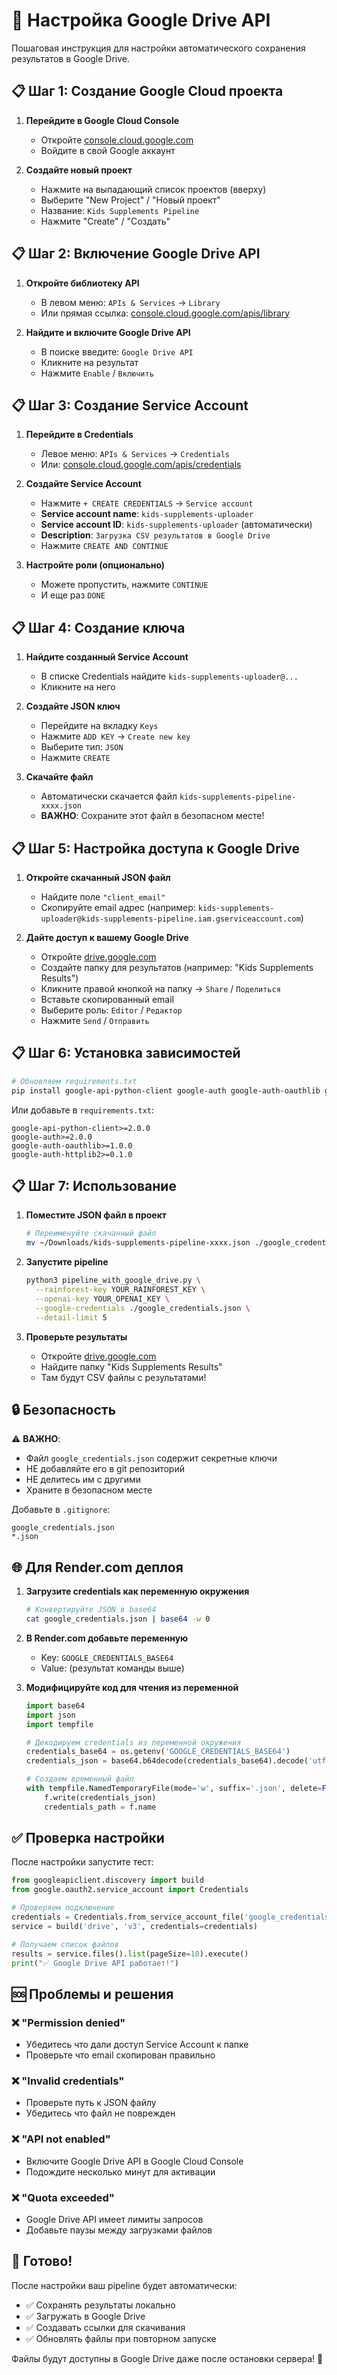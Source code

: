 # 🔧 Настройка Google Drive API

Пошаговая инструкция для настройки автоматического сохранения результатов в Google Drive.

## 📋 Шаг 1: Создание Google Cloud проекта

1. **Перейдите в Google Cloud Console**

   - Откройте [console.cloud.google.com](https://console.cloud.google.com)
   - Войдите в свой Google аккаунт

2. **Создайте новый проект**
   - Нажмите на выпадающий список проектов (вверху)
   - Выберите "New Project" / "Новый проект"
   - Название: `Kids Supplements Pipeline`
   - Нажмите "Create" / "Создать"

## 📋 Шаг 2: Включение Google Drive API

1. **Откройте библиотеку API**

   - В левом меню: `APIs & Services` → `Library`
   - Или прямая ссылка: [console.cloud.google.com/apis/library](https://console.cloud.google.com/apis/library)

2. **Найдите и включите Google Drive API**
   - В поиске введите: `Google Drive API`
   - Кликните на результат
   - Нажмите `Enable` / `Включить`

## 📋 Шаг 3: Создание Service Account

1. **Перейдите в Credentials**

   - Левое меню: `APIs & Services` → `Credentials`
   - Или: [console.cloud.google.com/apis/credentials](https://console.cloud.google.com/apis/credentials)

2. **Создайте Service Account**

   - Нажмите `+ CREATE CREDENTIALS` → `Service account`
   - **Service account name**: `kids-supplements-uploader`
   - **Service account ID**: `kids-supplements-uploader` (автоматически)
   - **Description**: `Загрузка CSV результатов в Google Drive`
   - Нажмите `CREATE AND CONTINUE`

3. **Настройте роли (опционально)**
   - Можете пропустить, нажмите `CONTINUE`
   - И еще раз `DONE`

## 📋 Шаг 4: Создание ключа

1. **Найдите созданный Service Account**

   - В списке Credentials найдите `kids-supplements-uploader@...`
   - Кликните на него

2. **Создайте JSON ключ**

   - Перейдите на вкладку `Keys`
   - Нажмите `ADD KEY` → `Create new key`
   - Выберите тип: `JSON`
   - Нажмите `CREATE`

3. **Скачайте файл**
   - Автоматически скачается файл `kids-supplements-pipeline-xxxx.json`
   - **ВАЖНО**: Сохраните этот файл в безопасном месте!

## 📋 Шаг 5: Настройка доступа к Google Drive

1. **Откройте скачанный JSON файл**

   - Найдите поле `"client_email"`
   - Скопируйте email адрес (например: `kids-supplements-uploader@kids-supplements-pipeline.iam.gserviceaccount.com`)

2. **Дайте доступ к вашему Google Drive**
   - Откройте [drive.google.com](https://drive.google.com)
   - Создайте папку для результатов (например: "Kids Supplements Results")
   - Кликните правой кнопкой на папку → `Share` / `Поделиться`
   - Вставьте скопированный email
   - Выберите роль: `Editor` / `Редактор`
   - Нажмите `Send` / `Отправить`

## 📋 Шаг 6: Установка зависимостей

```bash
# Обновляем requirements.txt
pip install google-api-python-client google-auth google-auth-oauthlib google-auth-httplib2
```

Или добавьте в `requirements.txt`:

```
google-api-python-client>=2.0.0
google-auth>=2.0.0
google-auth-oauthlib>=1.0.0
google-auth-httplib2>=0.1.0
```

## 📋 Шаг 7: Использование

1. **Поместите JSON файл в проект**

   ```bash
   # Переименуйте скачанный файл
   mv ~/Downloads/kids-supplements-pipeline-xxxx.json ./google_credentials.json
   ```

2. **Запустите pipeline**

   ```bash
   python3 pipeline_with_google_drive.py \
     --rainforest-key YOUR_RAINFOREST_KEY \
     --openai-key YOUR_OPENAI_KEY \
     --google-credentials ./google_credentials.json \
     --detail-limit 5
   ```

3. **Проверьте результаты**
   - Откройте [drive.google.com](https://drive.google.com)
   - Найдите папку "Kids Supplements Results"
   - Там будут CSV файлы с результатами!

## 🔒 Безопасность

⚠️ **ВАЖНО**:

- Файл `google_credentials.json` содержит секретные ключи
- НЕ добавляйте его в git репозиторий
- НЕ делитесь им с другими
- Храните в безопасном месте

Добавьте в `.gitignore`:

```
google_credentials.json
*.json
```

## 🌐 Для Render.com деплоя

1. **Загрузите credentials как переменную окружения**

   ```bash
   # Конвертируйте JSON в base64
   cat google_credentials.json | base64 -w 0
   ```

2. **В Render.com добавьте переменную**

   - Key: `GOOGLE_CREDENTIALS_BASE64`
   - Value: (результат команды выше)

3. **Модифицируйте код для чтения из переменной**

   ```python
   import base64
   import json
   import tempfile

   # Декодируем credentials из переменной окружения
   credentials_base64 = os.getenv('GOOGLE_CREDENTIALS_BASE64')
   credentials_json = base64.b64decode(credentials_base64).decode('utf-8')

   # Создаем временный файл
   with tempfile.NamedTemporaryFile(mode='w', suffix='.json', delete=False) as f:
       f.write(credentials_json)
       credentials_path = f.name
   ```

## ✅ Проверка настройки

После настройки запустите тест:

```python
from googleapiclient.discovery import build
from google.oauth2.service_account import Credentials

# Проверяем подключение
credentials = Credentials.from_service_account_file('google_credentials.json')
service = build('drive', 'v3', credentials=credentials)

# Получаем список файлов
results = service.files().list(pageSize=10).execute()
print("✅ Google Drive API работает!")
```

## 🆘 Проблемы и решения

### ❌ "Permission denied"

- Убедитесь что дали доступ Service Account к папке
- Проверьте что email скопирован правильно

### ❌ "Invalid credentials"

- Проверьте путь к JSON файлу
- Убедитесь что файл не поврежден

### ❌ "API not enabled"

- Включите Google Drive API в Google Cloud Console
- Подождите несколько минут для активации

### ❌ "Quota exceeded"

- Google Drive API имеет лимиты запросов
- Добавьте паузы между загрузками файлов

## 🎯 Готово!

После настройки ваш pipeline будет автоматически:

- ✅ Сохранять результаты локально
- ✅ Загружать в Google Drive
- ✅ Создавать ссылки для скачивания
- ✅ Обновлять файлы при повторном запуске

Файлы будут доступны в Google Drive даже после остановки сервера! 🚀
